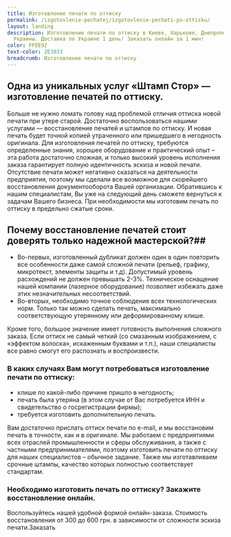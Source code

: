 ```yaml
---
title: Изготовление печати по оттиску
permalink: /izgotovlenie-pechatej/izgotovlenie-pechati-po-ottisku/
layout: landing
description: Изготовление печати по оттиску в Киеве, Харькове, Днепропетровске и др. городах
  Украины. Доставка по Украине 1 день! Заказать онлайн за 1 мин!
color: FFEE92
text-color: 2E3033
breadcrumb: Изготовление печати по оттиску
---
```


## Одна из уникальных услуг «Штамп Стор» — изготовление печатей по оттиску. ##
Больше не нужно ломать голову над проблемой отличия оттиска новой печати при утере старой. Достаточно воспользоваться нашими услугами — восстановление печатей и штампов по оттиску. И новая печать будет точной копией утраченного или пришедшего в негодность оригинала. Для изготовления печатей по оттиску, требуются определенные знания, хорошее оборудование и практический опыт – эта работа достаточно сложная, и только высокий уровень исполнения заказа гарантирует полную идентичность эскиза и новой печати. Отсутствие печати может негативно сказаться на деятельности предприятия, поэтому мы сделали все возможное для скорейшего восстановления документооборота Вашей организации. Обратившись к нашим специалистам, Вы уже на следующий день сможете вернуться к задачам Вашего бизнеса. При необходимости мы изготовим печать по оттиску в предельно сжатые сроки.

## Почему восстановление печатей стоит доверять только надежной мастерской?##
- Во-первых, изготовленный дубликат должен один в один повторить все особенности даже самой сложной печати (рельеф, графику, микротекст, элементы защиты и т.д). Допустимый уровень расхождений не должен превышать 2-3%. Техническое оснащение нашей компании (лазерное оборудование) позволяет избежать даже этих незначительных несоответствий.
- Во-вторых, необходимо точное соблюдение всех технологических норм. Только так можно сделать печать, максимально соответствующую утерянному или деформированному клише.

Кроме того, большое значение имеет готовность выполнения сложного заказа. Если оттиск не самый четкий (со смазанным изображением, с «эффектом волоска», искаженным буквами и т.п.), наши специалисты все равно смогут его распознать и воспроизвести.

### В каких случаях Вам могут потребоваться изготовление печати по оттиску: ###
- клише по какой-либо причине пришло в негодность;
- печать была утеряна (в этом случае от Вас потребуется ИНН и свидетельство о госрегистрации фирмы);
- требуется изготовить дополнительную печать.

Вам достаточно прислать оттиск печати по e-mail, и мы восстановим печать в точности, как и в оригинале. Мы работаем с предприятиями всех отраслей промышленности и сферы обслуживания, а также с частными предпринимателями, поэтому изготовить печати по оттиску для наших специалистов – обычное задание. Также мы изготавливаем срочные штампы, качество которых полностью соответствует стандартам.

### Необходимо изготовить печать по оттиску? Закажите восстановление онлайн. ###
Воспользуйтесь нашей удобной формой онлайн-заказа. Стоимость восстановления от 300 до 600 грн. в зависимости от сложности эскиза печати.Заказать